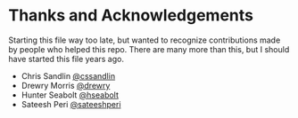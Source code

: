 # Thanks and Acknowledgements

Starting this file way too late, but wanted to recognize contributions made by people who helped this repo. There are many more than this, but I should have started this file years ago.

* Chris Sandlin [@cssandlin](https://github.com/cssandlin)
* Drewry Morris [@drewry](https://github.com/drewry)
* Hunter Seabolt [@hseabolt](https://github.com/hseabolt)
* Sateesh Peri [@sateeshperi](https://github.com/sateeshperi)